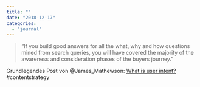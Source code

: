 ```yaml
---
title: ""
date: "2018-12-17"
categories: 
  - "journal"
---
```


> “If you build good answers for all the what, why and how questions mined from search queries, you will have covered the majority of the awareness and consideration phases of the buyers journey.”

Grundlegendes Post von @James\_Mathewson: [What is user intent?](https://biznology.com/2018/08/what-is-user-intent/) #contentstrategy
